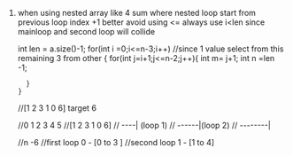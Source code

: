1) when using nested array like 4 sum where nested loop start from previous loop index +1 better
avoid using <= always use  i<len since mainloop and second loop will collide
      
      int len = a.size()-1;
      for(int i =0;i<=n-3;i++)  //since 1 value select from this remaining 3 from other
      {
         for(int j=i+1;j<=n-2;j++){
           int m= j+1;
           int n =len -1;

         }
       }
       
      //[1 2 3 1 0 6]  target    6
      
      //0 1  2 3 4 5
      //[1 2 3 1 0 6]
      // ----| (loop 1)
      //   ------|(loop 2)
      //     --------|
          
      //n -6
      //first loop 0 - [0 to 3 ]
      //second loop 1 - [1 to 4]
      
      
